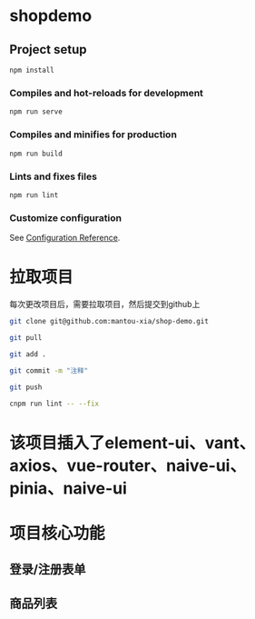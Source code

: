 # shopdemo

## Project setup
```
npm install
```

### Compiles and hot-reloads for development
```
npm run serve
```

### Compiles and minifies for production
```
npm run build
```

### Lints and fixes files
```
npm run lint
```

### Customize configuration
See [Configuration Reference](https://cli.vuejs.org/config/).


# 拉取项目
每次更改项目后，需要拉取项目，然后提交到github上
```bash
git clone git@github.com:mantou-xia/shop-demo.git

git pull

git add .

git commit -m "注释"

git push

cnpm run lint -- --fix
```
# 该项目插入了element-ui、vant、axios、vue-router、naive-ui、pinia、naive-ui

# 项目核心功能
## 登录/注册表单

## 商品列表





